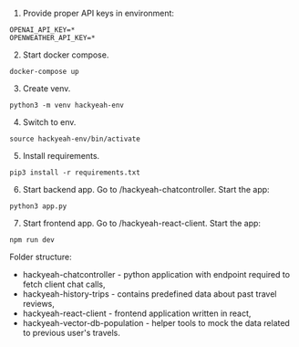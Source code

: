 1. Provide proper API keys in environment:
```{bash}
OPENAI_API_KEY=*
OPENWEATHER_API_KEY=*
```
2. Start docker compose.
```{bash}
docker-compose up
```

3. Create venv.
```{bash}
python3 -m venv hackyeah-env 
```

4. Switch to env.
```{bash}
source hackyeah-env/bin/activate
```

5. Install requirements.
```{bash}
pip3 install -r requirements.txt
```

6. Start backend app. Go to /hackyeah-chatcontroller. Start the app:
```{bash}
python3 app.py
```

7. Start frontend app. Go to /hackyeah-react-client. Start the app:
```{bash}
npm run dev
```

Folder structure:
- hackyeah-chatcontroller - python application with endpoint required to fetch client chat calls,
- hackyeah-history-trips - contains predefined data about past travel reviews,
- hackyeah-react-client - frontend application written in react,
- hackyeah-vector-db-population - helper tools to mock the data related to previous user's travels.
